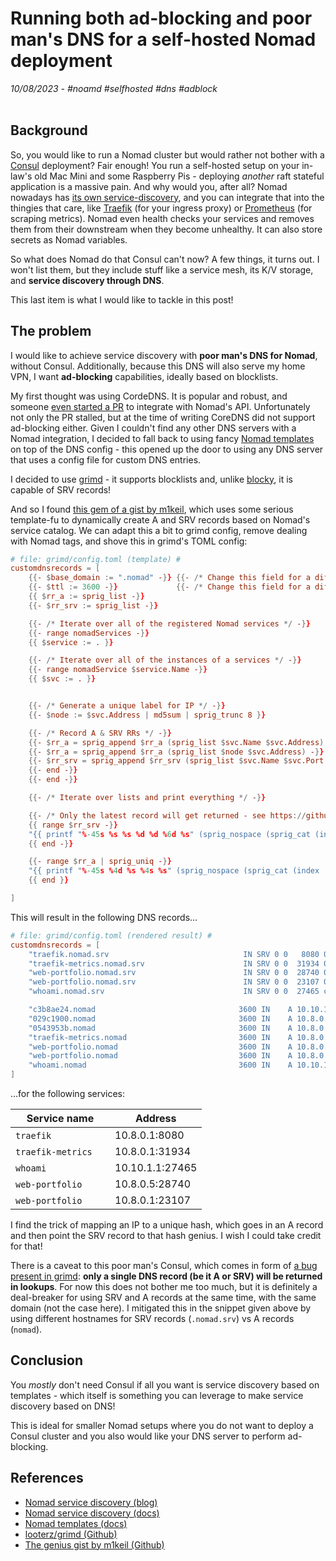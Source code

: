 # Running both ad-blocking and poor man's DNS for a self-hosted Nomad deployment
_10/08/2023 - #noamd #selfhosted #dns #adblock_
<br></br>

## Background
So, you would like to run a Nomad cluster but would rather not bother with a [Consul](https://github.com/hashicorp/consul) deployment?
Fair enough! You run a self-hosted setup on your in-law's old Mac Mini and some Raspberry Pis - deploying _another_
raft stateful application is a massive pain.
And why would you, after all? Nomad nowadays
has [its own service-discovery](https://www.hashicorp.com/blog/nomad-service-discovery),
and you can integrate that into the thingies that care,
like [Traefik](https://doc.traefik.io/traefik/providers/nomad/) (for your ingress proxy) or
[Prometheus](https://prometheus.io/docs/prometheus/latest/configuration/configuration/#nomad_sd_config) (for scraping
metrics). Nomad even health checks your services and removes them from their downstream when
they become unhealthy. It can also store secrets as Nomad variables.

So what does Nomad do that Consul can't now? A few things, it turns out. I won't list them,
but they include stuff like a service mesh, its K/V storage, and **service discovery through DNS**.

This last item is what I would like to tackle in this post! 

## The problem
I would like to achieve service discovery with **poor man's
DNS for Nomad**, without Consul.
Additionally, because this DNS will also serve my home VPN, I want **ad-blocking** capabilities,
ideally based on blocklists.

My first thought was using CordeDNS. It is popular and robust, and someone [even started
a PR](https://github.com/coredns/coredns/pull/5833) to integrate with Nomad's API.
Unfortunately not only the PR stalled, but at the time of writing CoreDNS did not support
ad-blocking either. Given I couldn't find any other DNS servers with a Nomad integration,
I decided to fall back to using fancy [Nomad templates](https://developer.hashicorp.com/nomad/docs/networking/service-discovery)
on top of the DNS config - this opened up the door to using any DNS server
that uses a config file for custom DNS entries. 

I decided to use [grimd](https://github.com/looterz/grimd) - it supports blocklists and, unlike
[blocky](https://github.com/0xERR0R/blocky), it is capable of SRV records!

And so I found [this gem of a gist by m1keil](https://gist.github.com/m1keil/d0ef68c4277712a5b0ce2cf74743f18e),
which uses some serious template-fu to dynamically
create A and SRV records based on Nomad's service catalog.
We can adapt this a bit to grimd config, remove dealing with Nomad tags, and shove this in grimd's TOML
config:

```toml
# file: grimd/config.toml (template) #
customdnsrecords = [
    {{- $base_domain := ".nomad" -}} {{- /* Change this field for a diferent tld! */ -}}
    {{- $ttl := 3600 -}}             {{- /* Change this field for a diferent ttl! */ -}}
    {{ $rr_a := sprig_list -}}
    {{- $rr_srv := sprig_list -}}

    {{- /* Iterate over all of the registered Nomad services */ -}}
    {{- range nomadServices -}}
    {{ $service := . }}

    {{- /* Iterate over all of the instances of a services */ -}}
    {{- range nomadService $service.Name -}}
    {{ $svc := . }}


    {{- /* Generate a unique label for IP */ -}}
    {{- $node := $svc.Address | md5sum | sprig_trunc 8 }}

    {{- /* Record A & SRV RRs */ -}}
    {{- $rr_a = sprig_append $rr_a (sprig_list $svc.Name $svc.Address) -}}
    {{- $rr_a = sprig_append $rr_a (sprig_list $node $svc.Address) -}}
    {{- $rr_srv = sprig_append $rr_srv (sprig_list $svc.Name $svc.Port $node) -}}
    {{- end -}}
    {{- end -}}

    {{- /* Iterate over lists and print everything */ -}}

    {{- /* Only the latest record will get returned - see https://github.com/looterz/grimd/issues/114 */ -}}
    {{ range $rr_srv -}}
    "{{ printf "%-45s %s %s %d %d %6d %s" (sprig_nospace (sprig_cat (index . 0) $base_domain ".srv")) "IN" "SRV" 0 0 (index . 1) (sprig_nospace (sprig_cat (index . 2) $base_domain)) }}",
    {{ end -}}

    {{- range $rr_a | sprig_uniq -}}
    "{{ printf "%-45s %4d %s %4s %s" (sprig_nospace (sprig_cat (index . 0) $base_domain)) $ttl "IN" "A" (sprig_last . ) }}",
    {{ end }}

]
```

This will result in the following DNS records...

```toml
# file: grimd/config.toml (rendered result) #
customdnsrecords = [
    "traefik.nomad.srv                              IN SRV 0 0   8080 029c1900",
    "traefik-metrics.nomad.srv                      IN SRV 0 0  31934 029c1900",
    "web-portfolio.nomad.srv                        IN SRV 0 0  28740 0543953b",
    "web-portfolio.nomad.srv                        IN SRV 0 0  23107 029c1900",
    "whoami.nomad.srv                               IN SRV 0 0  27465 c3b8ae24",

    "c3b8ae24.nomad                                3600 IN    A 10.10.1.1",
    "029c1900.nomad                                3600 IN    A 10.8.0.1",
    "0543953b.nomad                                3600 IN    A 10.8.0.5",
    "traefik-metrics.nomad                         3600 IN    A 10.8.0.1",
    "web-portfolio.nomad                           3600 IN    A 10.8.0.5",
    "web-portfolio.nomad                           3600 IN    A 10.8.0.1",
    "whoami.nomad                                  3600 IN    A 10.10.1.1",
]
```

...for the following services:

| Service name             | Address         |
|--------------------------|-----------------|
| `traefik`   &emsp;       | 10.8.0.1:8080   |
| `traefik-metrics` &emsp; | 10.8.0.1:31934  |
| `whoami`        &emsp;   | 10.10.1.1:27465 |
| `web-portfolio`  &emsp;  | 10.8.0.5:28740  |
| `web-portfolio`  &emsp;  | 10.8.0.1:23107  |

I find the trick of mapping an IP to a unique hash, which goes in an A record and then point
the SRV record to that hash genius. I wish I could take credit for that!

There is a caveat to this poor man's Consul, which comes in form of [a bug present in grimd](https://github.com/looterz/grimd/issues/114):
**only a single DNS record (be it A or SRV) will be returned in lookups**. For now this does
not bother me too much, but it is definitely a deal-breaker for using SRV and A records at the same
time, with the same domain (not the case here). I mitigated this in the snippet given
above by using different
hostnames for SRV records (`.nomad.srv`) vs A records (`nomad`).

## Conclusion
You _mostly_ don't need Consul if all you want is service discovery based on templates - which
itself is something you can leverage to make service discovery based on DNS! 

This is ideal for smaller Nomad setups where you do not want to deploy a Consul cluster and you
also would like your DNS server to perform ad-blocking.


## References
- [Nomad service discovery (blog)](https://www.hashicorp.com/blog/nomad-service-discovery)
- [Nomad service discovery (docs)](https://developer.hashicorp.com/nomad/docs/networking/service-discovery)
- [Nomad templates (docs)](https://developer.hashicorp.com/nomad/tutorials/templates)
- [looterz/grimd (Github)](https://github.com/looterz/grimd)
- [The genius gist by m1keil (Github)](https://gist.github.com/m1keil/d0ef68c4277712a5b0ce2cf74743f18e)